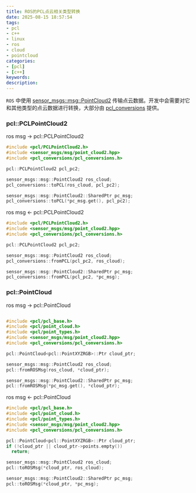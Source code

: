 ```yaml
---
title: ROS的PCL点云相关类型转换
date: 2025-08-15 18:57:54
tags:
- pcl
- c++
- linux
- ros
- cloud
- pointcloud
categories:
- [pcl]
- [c++]
keywords:
description:
---
```


`ROS` 中使用 [sensor_msgs::msg::PointCloud2](https://docs.ros.org/en/melodic/api/sensor_msgs/html/msg/PointCloud2.html) 传输点云数据。开发中会需要对它和其他类型的点云数据进行转换，大部分由 [pcl_conversions](https://github.com/ros-perception/pcl_conversions) 提供。

### pcl::PCLPointCloud2

ros msg -> pcl::PCLPointCloud2

```C++
#include <pcl/PCLPointCloud2.h>
#include <sensor_msgs/msg/point_cloud2.hpp>
#include <pcl_conversions/pcl_conversions.h>

pcl::PCLPointCloud2 pcl_pc2;

sensor_msgs::msg::PointCloud2 ros_cloud;
pcl_conversions::toPCL(ros_cloud, pcl_pc2);

sensor_msgs::msg::PointCloud2::SharedPtr pc_msg;
pcl_conversions::toPCL(*pc_msg.get(), pcl_pc2);
```

ros msg <- pcl::PCLPointCloud2

```C++
#include <pcl/PCLPointCloud2.h>
#include <sensor_msgs/msg/point_cloud2.hpp>
#include <pcl_conversions/pcl_conversions.h>

pcl::PCLPointCloud2 pcl_pc2;

sensor_msgs::msg::PointCloud2 ros_cloud;
pcl_conversions::fromPCL(pcl_pc2, ros_cloud);

sensor_msgs::msg::PointCloud2::SharedPtr pc_msg;
pcl_conversions::fromPCL(pcl_pc2, *pc_msg);
```

### pcl::PointCloud<T>

ros msg -> pcl::PointCloud<T>

```C++

#include <pcl/pcl_base.h>
#include <pcl/point_cloud.h>
#include <pcl/point_types.h>
#include <sensor_msgs/msg/point_cloud2.hpp>
#include <pcl_conversions/pcl_conversions.h>

pcl::PointCloud<pcl::PointXYZRGB>::Ptr cloud_ptr;

sensor_msgs::msg::PointCloud2 ros_cloud;
pcl::fromROSMsg(ros_cloud, *cloud_ptr);

sensor_msgs::msg::PointCloud2::SharedPtr pc_msg;
pcl::fromROSMsg(*pc_msg.get(), *cloud_ptr);
```

ros msg <- pcl::PointCloud<T>

```C++
#include <pcl/pcl_base.h>
#include <pcl/point_cloud.h>
#include <pcl/point_types.h>
#include <sensor_msgs/msg/point_cloud2.hpp>
#include <pcl_conversions/pcl_conversions.h>

pcl::PointCloud<pcl::PointXYZRGB>::Ptr cloud_ptr;
if (!cloud_ptr || cloud_ptr->points.empty())
  return;

sensor_msgs::msg::PointCloud2 ros_cloud;
pcl::toROSMsg(*cloud_ptr, ros_cloud);

sensor_msgs::msg::PointCloud2::SharedPtr pc_msg;
pcl::toROSMsg(*cloud_ptr, *pc_msg);
```
